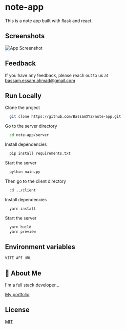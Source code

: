 # note-app

This is a note app built with flask and react.

## Screenshots

![App Screenshot](https://i.postimg.cc/BvLpm6WW/note-app.png)

## Feedback

If you have any feedback, please reach out to us at <bassam.essam.ahmad@gmail.com>

## Run Locally

Clone the project

```bash
  git clone https://github.com/BassamXYZ/note-app.git
```

Go to the server directory

```bash
  cd note-app/server
```

Install dependencies

```bash
  pip install requirements.txt
```

Start the server

```bash
  python main.py
```

Then go to the client directory

```bash
  cd ../client
```

Install dependencies

```bash
  yarn install
```

Start the server

```bash
  yarn build
  yarn preview
```

## Environment variables

`VITE_API_URL`

## 🚀 About Me

I'm a full stack developer...

[My portfolio](https://bassamahmad.netlify.app)

## License

[MIT](https://choosealicense.com/licenses/mit/)
